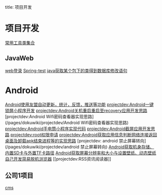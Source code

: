 title: 项目开发 

#  项目开发 
[常用工具类集合](/pages/dokuwiki/常用工具类集合)
##  JavaWeb 
[web登录](/pages/dokuwiki/dev/web登录)
[Spring-test](/pages/dokuwiki/dev/Spring-test)
[java获取某个包下的类得到数据库修改语句](/pages/dokuwiki/dev/java获取某个包下的类得到数据库修改语句)
#  Android 
[Android使用友盟自动更新，统计，反馈，推送等功能](/pages/dokuwiki/projectdev/Android使用友盟自动更新，统计，反馈，推送等功能)
[projectdev:Android一键锁屏小程序开发](/pages/dokuwiki/projectdev/Android一键锁屏小程序开发)
[projectdev:Android关机重启重启至recovery应用开发思路](/pages/dokuwiki/projectdev/Android关机重启重启至recovery应用开发思路)
[projectdev:Android Wifi密码查看器实现思路](/pages/dokuwiki/projectdev/Android Wifi密码查看器实现思路)
[projectdev:Android手电筒小程序实现代码](/pages/dokuwiki/projectdev/Android手电筒小程序实现代码)
[projectdev:Android截屏应用开发思路](/pages/dokuwiki/projectdev/Android截屏应用开发思路)
[projectdev:root权限申请](/pages/dokuwiki/projectdev/root权限申请)
[projectdev:Android获取应用信息判断网络连接返回桌面及卸载apk结束进程等的实现思路](/pages/dokuwiki/projectdev/Android获取应用信息等实现思路)
[projectdev: android 禁止屏幕转向](/pages/dokuwiki/projectdev/android 禁止屏幕转向)
[Android获取机身存储、内置SD卡与外置TF卡路径](/pages/dokuwiki/projectdev/Android_getsd_tf)
[Android获取屏幕分辨率和大小与设置壁纸、动态壁纸](/pages/dokuwiki/projectdev/getscreensize_setWall)
[自己开发简易脱机浏览器](/pages/dokuwiki/projectdev/android_webView)
[[projectdev:RSS资讯阅读器]]

##  公司1项目 
[cms](/pages/dokuwiki/css/cms)